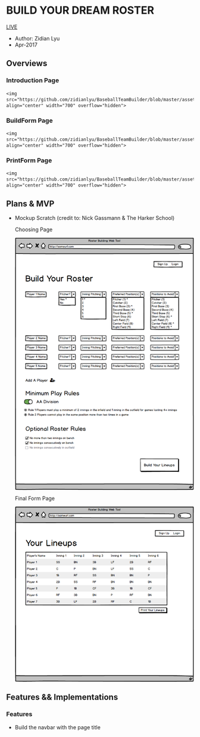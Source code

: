 # BUILD YOUR DREAM ROSTER

[LIVE][roster]

[roster]:
https://zidianlyu.github.io/BaseballTeamBuilder/

* Author: Zidian Lyu
* Apr-2017

## Overviews

### Introduction Page

    <img src="https://github.com/zidianlyu/BaseballTeamBuilder/blob/master/asset/img/intro.png" align="center" width="700" overflow="hidden">

### BuildForm Page

    <img src="https://github.com/zidianlyu/BaseballTeamBuilder/blob/master/asset/img/buildForm.png" align="center" width="700" overflow="hidden">

### PrintForm Page

    <img src="https://github.com/zidianlyu/BaseballTeamBuilder/blob/master/asset/img/printForm.png" align="center" width="700" overflow="hidden">




## Plans & MVP
  - Mockup Scratch (credit to: Nick Gassmann & The Harker School)

    Choosing Page

      <img src="https://github.com/zidianlyu/BaseballTeamBuilder/blob/master/asset/img/scratch_1.png" align="center" width="700" overflow="hidden">

    Final Form Page

      <img src="https://github.com/zidianlyu/BaseballTeamBuilder/blob/master/asset/img/scratch_2.png" align="center" width="700" overflow="hidden">

## Features && Implementations

### Features
  - Build the navbar with the page title
